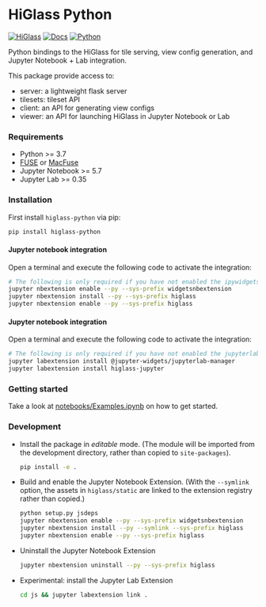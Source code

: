 # HiGlass Python

[![HiGlass](https://img.shields.io/badge/higlass-👍-red.svg?colorB=45afe5)](http://higlass.io)
[![Docs](https://img.shields.io/badge/docs-🎉-red.svg?colorB=6680ff)](https://higlass.io/docs/python_api.html)
[![Python](https://img.shields.io/badge/python-😍-red.svg?colorB=af80ff)](https://higlass.io/docs/python_api.html)

Python bindings to the HiGlass for tile serving, view config generation, and Jupyter Notebook + Lab integration.

This package provide access to:
- server: a lightweight flask server
- tilesets: tileset API
- client: an API for generating view configs
- viewer: an API for launching HiGlass in Jupyter Notebook or Lab

### Requirements

- Python >= 3.7
- [FUSE](https://github.com/libfuse/libfuse) or [MacFuse](https://osxfuse.github.io/)
- Jupyter Notebook >= 5.7
- Jupyter Lab >= 0.35

### Installation

First install `higlass-python` via pip:

```bash
pip install higlass-python
```

#### Jupyter notebook integration

Open a terminal and execute the following code to activate the integration:

```bash
# The following is only required if you have not enabled the ipywidgets nbextension yet
jupyter nbextension enable --py --sys-prefix widgetsnbextension
jupyter nbextension install --py --sys-prefix higlass
jupyter nbextension enable --py --sys-prefix higlass
```

#### Jupyter notebook integration

Open a terminal and execute the following code to activate the integration:

```bash
# The following is only required if you have not enabled the jupyterlab manager yet
jupyter labextension install @jupyter-widgets/jupyterlab-manager
jupyter labextension install higlass-jupyter
```

### Getting started

Take a look at [notebooks/Examples.ipynb](notebooks/Examples.ipynb) on how to get started.

### Development

* Install the package in _editable_ mode. (The module will be imported from the development directory, rather than copied to `site-packages`).

   ```bash
   pip install -e .
   ```

* Build and enable the Jupyter Notebook Extension. (With the `--symlink` option, the assets in `higlass/static` are linked to the extension registry rather than copied.)

   ```bash
   python setup.py jsdeps
   jupyter nbextension enable --py --sys-prefix widgetsnbextension
   jupyter nbextension install --py --symlink --sys-prefix higlass
   jupyter nbextension enable --py --sys-prefix higlass
   ```

* Uninstall the Jupyter Notebook Extension

   ```bash
   jupyter nbextension uninstall --py --sys-prefix higlass
   ```

* Experimental: install the Jupyter Lab Extension

   ```bash
   cd js && jupyter labextension link .
   ```
